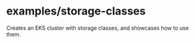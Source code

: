 # examples/storage-classes

Creates an EKS cluster with storage classes, and showcases how to use them.
